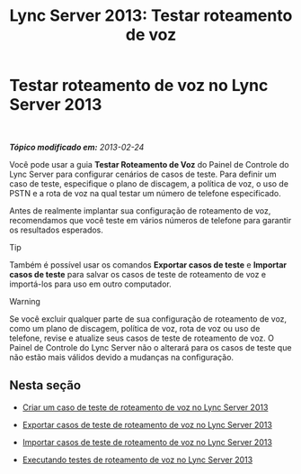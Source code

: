 ﻿---
title: 'Lync Server 2013: Testar roteamento de voz'
TOCTitle: Testar roteamento de voz
ms:assetid: d3aae909-fef6-440f-b144-0b62dc82bf5d
ms:mtpsurl: https://technet.microsoft.com/pt-br/library/Gg398915(v=OCS.15)
ms:contentKeyID: 49308202
ms.date: 05/19/2016
mtps_version: v=OCS.15
ms.translationtype: HT
---

# Testar roteamento de voz no Lync Server 2013

 

_**Tópico modificado em:** 2013-02-24_

Você pode usar a guia **Testar Roteamento de Voz** do Painel de Controle do Lync Server para configurar cenários de casos de teste. Para definir um caso de teste, especifique o plano de discagem, a política de voz, o uso de PSTN e a rota de voz na qual testar um número de telefone especificado.

Antes de realmente implantar sua configuração de roteamento de voz, recomendamos que você teste em vários números de telefone para garantir os resultados esperados.


> [!TIP]
> Também é possível usar os comandos <STRONG>Exportar casos de teste</STRONG> e <STRONG>Importar casos de teste</STRONG> para salvar os casos de teste de roteamento de voz e importá-los para uso em outro computador.




> [!WARNING]
> Se você excluir qualquer parte de sua configuração de roteamento de voz, como um plano de discagem, política de voz, rota de voz ou uso de telefone, revise e atualize seus casos de teste de roteamento de voz. O Painel de Controle do Lync Server não o alterará para os casos de teste que não estão mais válidos devido a mudanças na configuração.



## Nesta seção

  - [Criar um caso de teste de roteamento de voz no Lync Server 2013](lync-server-2013-create-a-voice-routing-test-case.md)

  - [Exportar casos de teste de roteamento de voz no Lync Server 2013](lync-server-2013-export-voice-routing-test-cases.md)

  - [Importar casos de teste de roteamento de voz no Lync Server 2013](lync-server-2013-import-voice-routing-test-cases.md)

  - [Executando testes de roteamento de voz no Lync Server 2013](lync-server-2013-running-voice-routing-tests.md)

